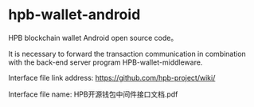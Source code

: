 # hpb-wallet-android
HPB blockchain wallet Android open source code。

It is necessary to forward the transaction communication in combination with the back-end server program 
HPB-wallet-middleware.

Interface file link address: https://github.com/hpb-project/wiki/ 

Interface file name: HPB开源钱包中间件接口文档.pdf
